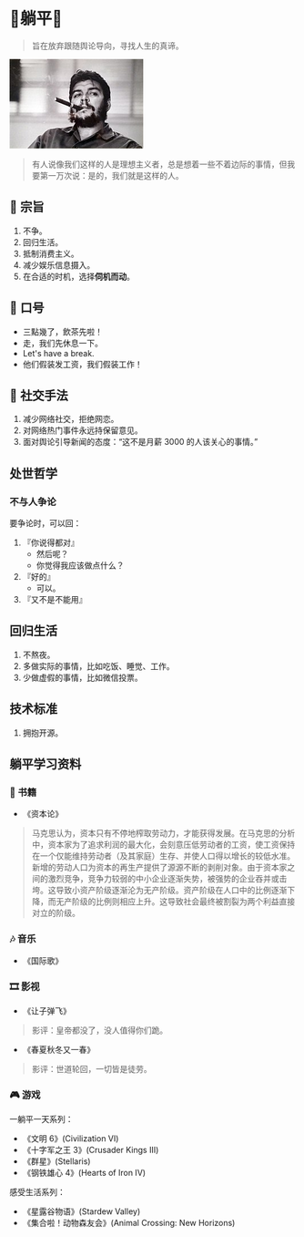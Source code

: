 # 🛌躺平🛌

> 旨在放弃跟随舆论导向，寻找人生的真谛。

![](./img/235px-Che_Guevara.jpg)
> 有人说像我们这样的人是理想主义者，总是想着一些不着边际的事情，但我要第一万次说：是的，我们就是这样的人。 

## 📜 宗旨

1. 不争。
2. 回归生活。
3. 抵制消费主义。
4. 减少娱乐信息摄入。
5. 在合适的时机，选择**伺机而动**。
  
## 📢 口号  
  
- 三點幾了，飲茶先啦！  
- 走，我们先休息一下。  
- Let's have a break.  
- 他们假装发工资，我们假装工作！
  
## 🕺 社交手法

1. 减少网络社交，拒绝网恋。  
2. 对网络热门事件永远持保留意见。  
3. 面对舆论引导新闻的态度：“这不是月薪 3000 的人该关心的事情。”  

## 处世哲学

### 不与人争论

要争论时，可以回：

1. 『你说得都对』
     - 然后呢？
     - 你觉得我应该做点什么？
2. 『好的』
     - 可以。
3. 『又不是不能用』

## 回归生活

1. 不熬夜。
2. 多做实际的事情，比如吃饭、睡觉、工作。
3. 少做虚假的事情，比如微信投票。

## 技术标准

1. 拥抱开源。
     
## 躺平学习资料

### 📕 书籍
- 《资本论》

> 马克思认为，资本只有不停地榨取劳动力，才能获得发展。在马克思的分析中，资本家为了追求利润的最大化，会刻意压低劳动者的工资，使工资保持在一个仅能维持劳动者（及其家庭）生存、并使人口得以增长的较低水准。新增的劳动人口为资本的再生产提供了源源不断的剥削对象。由于资本家之间的激烈竞争，竞争力较弱的中小企业逐渐失势，被强势的企业吞并或击垮。这导致小资产阶级逐渐沦为无产阶级。资产阶级在人口中的比例逐渐下降，而无产阶级的比例则相应上升。这导致社会最终被割裂为两个利益直接对立的阶级。

### 🎶 音乐
- 《国际歌》

### 🎞 影视
- 《让子弹飞》

>影评：皇帝都没了，没人值得你们跪。

- 《春夏秋冬又一春》

> 影评：世道轮回，一切皆是徒劳。 

### 🎮 游戏

一躺平一天系列：

- 《文明 6》(Civilization VI)
- 《十字军之王 3》(Crusader Kings III) 
- 《群星》(Stellaris)
- 《钢铁雄心 4》(Hearts of Iron IV)

感受生活系列：

- 《星露谷物语》(Stardew Valley)
- 《集合啦！动物森友会》(Animal Crossing: New Horizons)


